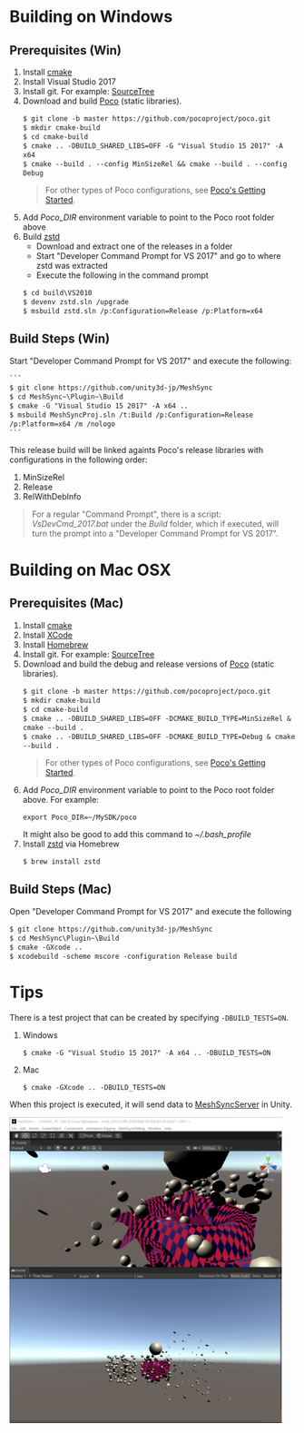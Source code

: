 # Building on Windows

## Prerequisites (Win)

1. Install [cmake](https://cmake.org/) 
1. Install Visual Studio 2017
1. Install git. For example: [SourceTree](https://www.sourcetreeapp.com/)
1. Download and build [Poco](https://pocoproject.org) (static libraries).  
    ``` 
    $ git clone -b master https://github.com/pocoproject/poco.git
    $ mkdir cmake-build
    $ cd cmake-build
    $ cmake .. -DBUILD_SHARED_LIBS=OFF -G "Visual Studio 15 2017" -A x64
    $ cmake --build . --config MinSizeRel && cmake --build . --config Debug
    ```
    > For other types of Poco configurations, see [Poco's Getting Started](https://pocoproject.org/docs/00200-GettingStarted.html).
1. Add *Poco_DIR* environment variable to point to the Poco root folder above
1. Build [zstd](https://github.com/facebook/zstd/releases)  
   * Download and extract one of the releases in a folder
   * Start "Developer Command Prompt for VS 2017" and go to where zstd was extracted
   * Execute the following in the command prompt      
    ``` 
    $ cd build\VS2010
    $ devenv zstd.sln /upgrade
    $ msbuild zstd.sln /p:Configuration=Release /p:Platform=x64
    ```



## Build Steps (Win)


Start "Developer Command Prompt for VS 2017" and execute the following:

    ``` 
    $ git clone https://github.com/unity3d-jp/MeshSync
    $ cd MeshSync~\Plugin~\Build
    $ cmake -G "Visual Studio 15 2017" -A x64 ..
    $ msbuild MeshSyncProj.sln /t:Build /p:Configuration=Release /p:Platform=x64 /m /nologo
    ```  

This release build will be linked againts Poco's release libraries with configurations in the following order:  

1. MinSizeRel  
1. Release  
1. RelWithDebInfo 

> For a regular "Command Prompt", there is a script: *VsDevCmd_2017.bat* 
> under the *Build* folder, which if executed, will turn the prompt into a 
> "Developer Command Prompt for VS 2017".

# Building on Mac OSX

## Prerequisites (Mac)

1. Install [cmake](https://cmake.org/) 
1. Install [XCode](https://developer.apple.com/xcode/)
1. Install [Homebrew](https://brew.sh/)
1. Install git. For example: [SourceTree](https://www.sourcetreeapp.com/)
1. Download and build the debug and release versions of [Poco](https://pocoproject.org) (static libraries).  
    ``` 
    $ git clone -b master https://github.com/pocoproject/poco.git
    $ mkdir cmake-build
    $ cd cmake-build
    $ cmake .. -DBUILD_SHARED_LIBS=OFF -DCMAKE_BUILD_TYPE=MinSizeRel & cmake --build . 
    $ cmake .. -DBUILD_SHARED_LIBS=OFF -DCMAKE_BUILD_TYPE=Debug & cmake --build . 
    ```
    > For other types of Poco configurations, see [Poco's Getting Started](https://pocoproject.org/docs/00200-GettingStarted.html).
1. Add *Poco_DIR* environment variable to point to the Poco root folder above. For example:  
    ``` 
    export Poco_DIR=~/MySDK/poco
    ```  
    It might also be good to add this command to *~/.bash_profile*
1. Install [zstd](https://github.com/facebook/zstd/releases)  via Homebrew  
    ``` 
    $ brew install zstd
    ```  



## Build Steps (Mac)

Open "Developer Command Prompt for VS 2017" and execute the following

``` 
$ git clone https://github.com/unity3d-jp/MeshSync
$ cd MeshSync\Plugin~\Build
$ cmake -GXcode ..
$ xcodebuild -scheme mscore -configuration Release build
```


# Tips

There is a test project that can be created by specifying `-DBUILD_TESTS=ON`.

1. Windows  
    ``` 
    $ cmake -G "Visual Studio 15 2017" -A x64 .. -DBUILD_TESTS=ON
    ```
2. Mac  
    ``` 
    $ cmake -GXcode .. -DBUILD_TESTS=ON
    ```

When this project is executed, it will send data to 
[MeshSyncServer](../../Readme.md#MeshSyncServer) in Unity.

<img src="Images/MeshSyncTest.png" width=480>



